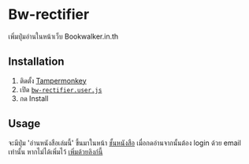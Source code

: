 # Bw-rectifier

เพิ่มปุ่มอ่านในหน้าเว็บ Bookwalker.in.th 

## Installation

1. ติดตั้ง [Tampermonkey](https://www.tampermonkey.net/)
2. เปิด [`bw-rectifier.user.js`](https://raw.githubusercontent.com/DeltaLib/BW-Rectifier/refs/heads/main/bw-rectifier.user.js)
3. กด Install

## Usage

จะมีปุ่ม 'อ่านหนังสือเล่มนี้' ขึ้นมาในหน้า [ชั้นหนังสือ](https://bookwalker.in.th/holdBooks/) เมื่อกดอ่านจากนั้นต้อง login ด้วย email เท่านั้น
หากไม่ได้เพิ่มไว้ [เพิ่มด้วยลิงก์นี้](https://member.bookwalker.in.th/app/03/my/email/cooperate/show)
